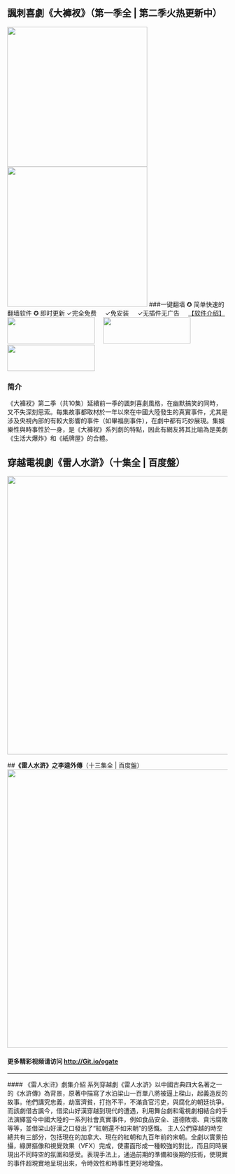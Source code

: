 
## **諷刺喜劇《大褲衩》**（第一季全 | 第二季火热更新中）
<a href="http://pan.baidu.com/s/1sk3vh9N" target="_blank"><img src="https://cloud.githubusercontent.com/assets/17208008/14187211/ed0f89e6-f74f-11e5-92bc-f0a970ee0d88.jpg" width="320"></a>
<a href="https://mega.nz/#F!9B5kUBaB!6ic8m83veuM5BQIwYfjQhg" target="_blank"><img src="https://cloud.githubusercontent.com/assets/17208008/14187210/ec334774-f74f-11e5-8af2-33ef3917d16b.jpg" width="320"></a>
###一键翻墙 ✪ 简单快速的翻墙软件 ✪ 即时更新
✓完全免费 &nbsp;&nbsp;&nbsp; ✓免安装  &nbsp;&nbsp;&nbsp;  ✓无插件无广告  &nbsp;&nbsp;&nbsp;   [【软件介绍】](https://github.com/newrealmspromo/shows/issues/1)
<a href="http://git.io/HNvvvQ"><img src="https://cloud.githubusercontent.com/assets/13546896/8962834/542bc3b2-35f7-11e5-8cd8-d275cecec187.jpg" width="200"  height="60"></a>
<a href="http://git.io/2S1IBQ" target="_blank"><img src="https://cloud.githubusercontent.com/assets/13546896/8963614/a7cea12a-35fb-11e5-8285-2c052e5ea386.jpg" width="200"  height="60"  hspace= 15></a>
<a href="https://git.io/fgp" target="_blank"><img src="https://cloud.githubusercontent.com/assets/13546896/8962833/542b236c-35f7-11e5-9b6b-5ecef4e6a46e.jpg" width="200"  height="60" ></a></p>
### 简介
《大褲衩》第二季（共10集）延續前一季的諷刺喜劇風格，在幽默搞笑的同時，又不失深刻思索。每集故事都取材於一年以來在中國大陸發生的真實事件，尤其是涉及央視內部的有較大影響的事件（如畢福劍事件），在劇中都有巧妙展現。集娛樂性與時事性於一身，是《大褲衩》系列劇的特點，因此有網友將其比喻為是美劇《生活大爆炸》和《紙牌屋》的合體。

## **穿越電視劇《雷人水滸》**（十集全 | 百度盤）
<a href="http://pan.baidu.com/s/1RY426" target="_blank"><img src="https://cloud.githubusercontent.com/assets/13546896/13035210/5787fb84-d318-11e5-9ca7-53fc251cd15d.jpg" width="637"></a>

##**《雷人水滸》之李逵外傳**（十三集全 | 百度盤）
<a href="http://pan.baidu.com/s/1mhtUfwO" target="_blank"><img src="https://cloud.githubusercontent.com/assets/13546896/13035223/8d08cd9c-d318-11e5-90b1-d59f903d271b.jpg" width="637"></a>
#### 更多精彩视频请访问 http://Git.io/ogate
<hr></hr>
#### 《雷人水浒》劇集介紹
系列穿越劇《雷人水滸》以中國古典四大名著之一的《水滸傳》為背景，原著中描寫了水泊梁山一百單八將被逼上樑山，起義造反的故事。他們講究忠義，劫富濟貧，打抱不平，不滿貪官污吏，與腐化的朝廷抗爭。  而該劇借古諷今，借梁山好漢穿越到現代的遭遇，利用舞台劇和電視劇相結合的手法演繹當今中國大陸的一系列社會真實事件，例如食品安全、道德敗壞、貪污腐敗等等，並借梁山好漢之口發出了“紅朝還不如宋朝”的感慨。  主人公們穿越的時空總共有三部分，包括現在的加拿大、現在的紅朝和九百年前的宋朝。全劇以實景拍攝，綠屏摳像和視覺效果（VFX）完成，使畫面形成一種較強的對比，而且同時展現出不同時空的氛圍和感受。表現手法上，通過前期的準備和後期的技術，使現實的事件超現實地呈現出來，令時效性和時事性更好地增強。
